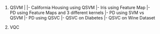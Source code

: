 1. QSVM
|
|- California Housing using QSVM
|- Iris using Feature Map
|- PD using Feature Maps and 3 different kernels
|- PD using SVM vs QSVM
|- PD using QSVC
|- QSVC on Diabetes
|- QSVC on Wine Dataset

2. VQC
